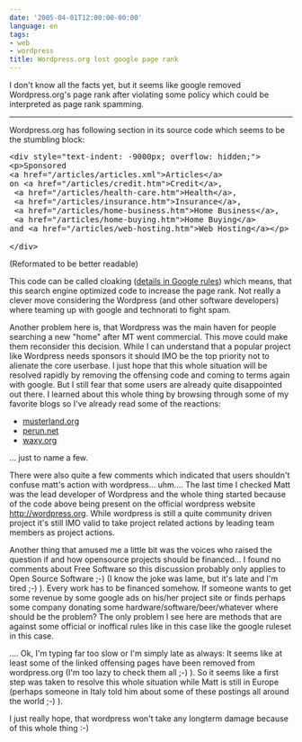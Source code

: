 ```yaml
---
date: '2005-04-01T12:00:00-00:00'
language: en
tags:
- web
- wordpress
title: Wordpress.org lost google page rank
---
```



I don't know all the facts yet, but it seems like google removed Wordpress.org's page rank after violating some policy which could be interpreted as page rank spamming. 

-------------------------------

Wordpress.org has following section in its source code which seems to be the stumbling block:

<pre class="code">&lt;div style="text-indent: -9000px; overflow: hidden;"&gt;
&lt;p&gt;Sponsored 
&lt;a href="/articles/articles.xml"&gt;Articles&lt;/a&gt; 
on &lt;a href="/articles/credit.htm"&gt;Credit&lt;/a&gt;,
 &lt;a href="/articles/health-care.htm"&gt;Health&lt;/a&gt;,
 &lt;a href="/articles/insurance.htm"&gt;Insurance&lt;/a&gt;,
 &lt;a href="/articles/home-business.htm"&gt;Home Business&lt;/a&gt;,
 &lt;a href="/articles/home-buying.htm"&gt;Home Buying&lt;/a&gt; 
and &lt;a href="/articles/web-hosting.htm"&gt;Web Hosting&lt;/a&gt;&lt;/p&gt;

&lt;/div&gt;</pre>
(Reformated to be better readable)

This code can be called cloaking (<a href="http://www.google.com/webmasters/faq.html#cloaking">details in Google rules</a>) which means, that this search engine optimized code to increase the page rank. Not really a clever move considering the Wordpress (and other software developers) where teaming up with google and technorati to fight spam. 

Another problem here is, that Wordpress was the main haven for people searching a new "home" after MT went commercial. This move could make them reconsider this decision. While I can understand that a popular project like Wordpress needs sponsors it should IMO be the top priority not to alienate the core userbase. I just hope that this whole situation will be resolved rapidly by removing the offensing code and coming to terms again with google. But I still fear that some users are already quite disappointed out there. I learned about this whole thing by browsing through some of my favorite blogs so I've already read some of the reactions:

* <a href="http://hugo.muensterland.org/2005/03/31/wordpress-websites-search-engine-spam/">musterland.org</a>
* <a href="http://www.perun.net/archiv/2005/03/31/wordpressorg-und-suma-spam/">perun.net</a>
* <a href="http://www.waxy.org/archive/2005/03/30/wordpres.shtml">waxy.org</a>

... just to name a few.

There were also quite a few comments which indicated that users shouldn't confuse matt's action with wordpress... uhm.... The last time I checked Matt was the lead developer of Wordpress and the whole thing started because of the code above being present on the official wordpress website <http://wordpress.org>. While wordpress is still a quite community driven project it's still IMO valid to take project related actions by leading team members as project actions.

Another thing that amused me a little bit was the voices who raised the question if and how opensource projects should be financed... I found no comments about Free Software so this discussion probably only applies to Open Source Software ;-) (I know the joke was lame, but it's late and I'm tired ;-) ). Every work has to be financed somehow. If someone wants to get some revenue by some google ads on his/her project site or finds perhaps some company donating some hardware/software/beer/whatever where should be the problem? The only problem I see here are methods that are against some official or inoffical rules like in this case like the google ruleset in this case.

.... Ok, I'm typing far too slow or I'm simply late as always: It seems like at least some of the linked offensing pages have been removed from wordpress.org (I'm too lazy to check them all ;-) ). So it seems like a first step was taken to resolve this whole situation while Matt is still in Europe (perhaps someone in Italy told him about some of these postings all around the world ;-) ).

I just really hope, that wordpress won't take any longterm damage because of this whole thing :-)